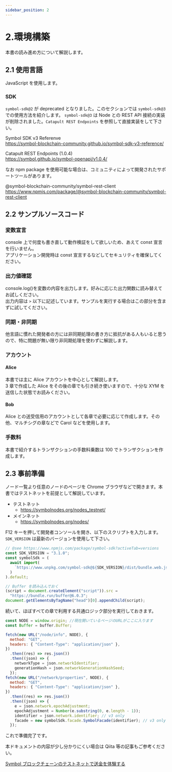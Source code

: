 ```yaml
---
sidebar_position: 2
---
```


# 2.環境構築

本書の読み進め方について解説します。

## 2.1 使用言語

JavaScript を使用します。

### SDK

`symbol-sdk@2` が deprecated となりました。このセクションでは `symbol-sdk@3` での使用方法を紹介します。
`symbol-sdk@3` は Node との REST API 接続の実装が削除されました。`Catapult REST Endpoints` を参照して直接実装をして下さい。

Symbol SDK v3 Referenve<br>
https://symbol-blockchain-community.github.io/symbol-sdk-v3-reference/

Catapult REST Endpoints (1.0.4)<br>
https://symbol.github.io/symbol-openapi/v1.0.4/

なお npm package を使用可能な場合は、コミュニティによって開発されたサポートツールがあります。

@symbol-blockchain-community/symbol-rest-client<br>
https://www.npmjs.com/package/@symbol-blockchain-community/symbol-rest-client

## 2.2 サンプルソースコード

### 変数宣言

console 上で何度も書き直して動作検証をして欲しいため、あえて const 宣言を行いません。  
アプリケーション開発時は const 宣言するなどしてセキュリティを確保してください。

### 出力値確認

console.log()を変数の内容を出力します。好みに応じた出力関数に読み替えてお試しください。  
出力内容は `>` 以下に記述しています。サンプルを実行する場合はこの部分を含まずに試してください。

### 同期・非同期

他言語に慣れた開発者の方には非同期処理の書き方に抵抗がある人もいると思うので、特に問題が無い限り非同期処理を使わずに解説します。

### アカウント

#### Alice

本書では主に Alice アカウントを中心として解説します。  
3 章で作成した Alice をその後の章でも引き続き使いますので、十分な XYM を送信した状態でお読みください。

#### Bob

Alice との送受信用のアカウントとして各章で必要に応じて作成します。その他、マルチシグの章などで Carol などを使用します。

### 手数料

本書で紹介するトランザクションの手数料乗数は 100 でトランザクションを作成します。

## 2.3 事前準備

ノード一覧より任意のノードのページを Chrome ブラウザなどで開きます。本書ではテストネットを前提として解説しています。

- テストネット
  - https://symbolnodes.org/nodes_testnet/
- メインネット
  - https://symbolnodes.org/nodes/

F12 キーを押して開発者コンソールを開き、以下のスクリプトを入力します。
`SDK_VERSION` は最新のバージョンを使用して下さい。

```js
// @see https://www.npmjs.com/package/symbol-sdk?activeTab=versions
const SDK_VERSION = "3.1.0";
const symbolSdk = (
  await import(
    `https://www.unpkg.com/symbol-sdk@${SDK_VERSION}/dist/bundle.web.js`
  )
).default;

// Buffer を読み込んでおく
(script = document.createElement("script")).src =
  "https://bundle.run/buffer@6.0.3";
document.getElementsByTagName("head")[0].appendChild(script);
```

続いて、ほぼすべての章で利用する共通ロジック部分を実行しておきます。

```js
const NODE = window.origin; //現在開いているページのURLがここに入ります
const Buffer = buffer.Buffer;

fetch(new URL("/node/info", NODE), {
  method: "GET",
  headers: { "Content-Type": "application/json" },
})
  .then((res) => res.json())
  .then((json) => {
    networkType = json.networkIdentifier;
    generationHash = json.networkGenerationHashSeed;
  });
fetch(new URL("/network/properties", NODE), {
  method: "GET",
  headers: { "Content-Type": "application/json" },
})
  .then((res) => res.json())
  .then((json) => {
    e = json.network.epochAdjustment;
    epochAdjustment = Number(e.substring(0, e.length - 1));
    identifier = json.network.identifier; // v3 only
    facade = new symbolSdk.facade.SymbolFacade(identifier); // v3 only
  });
```

これで準備完了です。

本ドキュメントの内容が少し分かりにくい場合は Qiita 等の記事もご参考ください。

[Symbol ブロックチェーンのテストネットで送金を体験する](https://qiita.com/nem_takanobu/items/e2b1f0aafe7a2df0fe1b)
